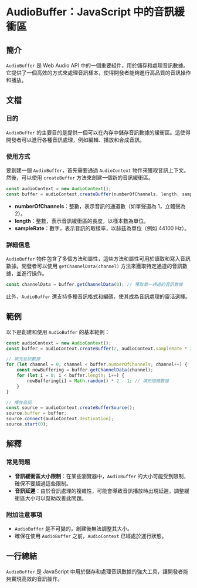 <!--
Meta Description: # AudioBuffer：JavaScript 中的音訊緩衝區 ## 簡介 `AudioBuffer` 是 Web Audio API 中的一個重要組件，用於儲存和處理音訊數據。它提供了一個高效的方式來處理音訊樣本，使得開發者能夠進行高品質的音訊操作和播放。 ## 文檔 ### 目的 `Audio...
Meta Keywords: audiocontext, audiobuffer, buffer, const, javascript
-->

# AudioBuffer：JavaScript 中的音訊緩衝區

## 簡介
`AudioBuffer` 是 Web Audio API 中的一個重要組件，用於儲存和處理音訊數據。它提供了一個高效的方式來處理音訊樣本，使得開發者能夠進行高品質的音訊操作和播放。

## 文檔

### 目的
`AudioBuffer` 的主要目的是提供一個可以在內存中儲存音訊數據的緩衝區。這使得開發者可以進行各種音訊處理，例如編輯、播放和合成音訊。

### 使用方式
要創建一個 `AudioBuffer`，首先需要通過 `AudioContext` 物件來獲取音訊上下文。然後，可以使用 `createBuffer` 方法來創建一個新的音訊緩衝區。

```javascript
const audioContext = new AudioContext();
const buffer = audioContext.createBuffer(numberOfChannels, length, sampleRate);
```

- **numberOfChannels**：整數，表示音訊的通道數（如單聲道為 1，立體聲為 2）。
- **length**：整數，表示音訊緩衝區的長度，以樣本數為單位。
- **sampleRate**：數字，表示音訊的取樣率，以赫茲為單位（例如 44100 Hz）。

### 詳細信息
`AudioBuffer` 物件包含了多個方法和屬性，這些方法和屬性可用於讀取和寫入音訊數據。開發者可以使用 `getChannelData(channel)` 方法來獲取特定通道的音訊數據，並進行操作。

```javascript
const channelData = buffer.getChannelData(0); // 獲取第一通道的音訊數據
```

此外，`AudioBuffer` 還支持多種音訊格式和編碼，使其成為音訊處理的靈活選擇。

## 範例

以下是創建和使用 `AudioBuffer` 的基本範例：

```javascript
const audioContext = new AudioContext();
const buffer = audioContext.createBuffer(2, audioContext.sampleRate * 2, audioContext.sampleRate);

// 填充音訊數據
for (let channel = 0; channel < buffer.numberOfChannels; channel++) {
    const nowBuffering = buffer.getChannelData(channel);
    for (let i = 0; i < buffer.length; i++) {
        nowBuffering[i] = Math.random() * 2 - 1; // 填充隨機數據
    }
}

// 播放音訊
const source = audioContext.createBufferSource();
source.buffer = buffer;
source.connect(audioContext.destination);
source.start(0);
```

## 解釋

### 常見問題
- **音訊緩衝區大小限制**：在某些瀏覽器中，`AudioBuffer` 的大小可能受到限制，確保不要超過這些限制。
- **音訊延遲**：由於音訊處理的複雜性，可能會導致音訊播放時出現延遲，調整緩衝區大小可以幫助改善此問題。

### 附加注意事項
- `AudioBuffer` 是不可變的，創建後無法調整其大小。
- 確保在使用 `AudioBuffer` 之前，`AudioContext` 已經處於運行狀態。

## 一行總結
`AudioBuffer` 是 JavaScript 中用於儲存和處理音訊數據的強大工具，讓開發者能夠實現高效的音訊操作。